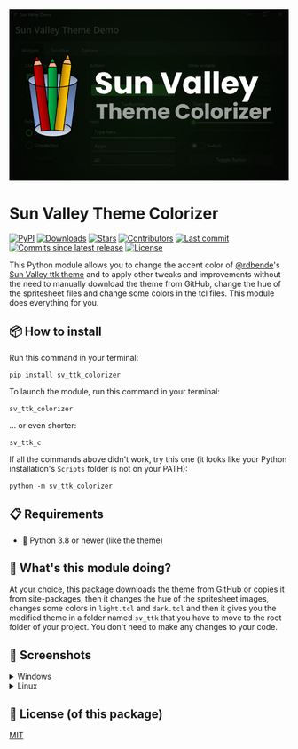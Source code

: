 <div align="center">
  <img width=700 src="https://github.com/Valer100/Sun-Valley-Theme-Colorizer/blob/main/screenshots/image_hero_dark.png?raw=true"/>
</div>

# Sun Valley Theme Colorizer

[![PyPI](https://img.shields.io/pypi/v/sv_ttk_colorizer)](https://pypi.org/project/sv_ttk_colorizer/)
[![Downloads](https://img.shields.io/pepy/dt/sv_ttk_colorizer)](https://pypi.org/project/sv_ttk_colorizer/)
[![Stars](https://img.shields.io/github/stars/Valer100/Sun-Valley-Theme-Colorizer?style=flat&color=yellow)]()
[![Contributors](https://img.shields.io/github/contributors/Valer100/Sun-Valley-Theme-Colorizer)](https://github.com/Valer100/Sun-Valley-Theme-Colorizer/graphs/contributors)
[![Last commit](https://img.shields.io/github/last-commit/Valer100/Sun-Valley-Theme-Colorizer)](https://github.com/Valer100/Sun-Valley-Theme-Colorizer/commits/main)
[![Commits since latest release](https://img.shields.io/github/commits-since/Valer100/Sun-Valley-Theme-Colorizer/latest)](https://github.com/Valer100/Sun-Valley-Theme-Colorizer/commits/main)
[![License](https://img.shields.io/github/license/Valer100/Sun-Valley-Theme-Colorizer)](https://github.com/Valer100/Sun-Valley-Theme-Colorizer/blob/main/LICENSE)

This Python module allows you to change the accent color of [@rdbende](https://github.com/rdbende)'s [Sun Valley ttk theme](https://github.com/rdbende/Sun-Valley-ttk-theme) and to apply other tweaks and improvements without the need to manually download the theme from GitHub, change the hue of the spritesheet files and change some colors in the tcl files. This module does everything for you.

## 📦 How to install
Run this command in your terminal:
```
pip install sv_ttk_colorizer
```

To launch the module, run this command in your terminal:
```
sv_ttk_colorizer
```

... or even shorter:
```
sv_ttk_c
```

If all the commands above didn't work, try this one (it looks like your Python installation's ```Scripts``` folder is not on your PATH):
```
python -m sv_ttk_colorizer
```

## 📋 Requirements
- 🐍 Python 3.8 or newer (like the theme)

## 🤔 What's this module doing?
At your choice, this package downloads the theme from GitHub or copies it from site-packages, then it changes the hue of the spritesheet images, changes some colors in ```light.tcl``` and ```dark.tcl``` and then it gives you the modified theme in a folder named ```sv_ttk``` that you have to move to the root folder of your project. You don't need to make any changes to your code.

## 📸 Screenshots
<details>
  <summary>Windows</summary>
  <br>
  <img src="https://raw.githubusercontent.com/Valer100/Sun-Valley-Theme-Colorizer/main/screenshots/screenshot_dark_win.png"/>
  <br><br>
  <img src="https://raw.githubusercontent.com/Valer100/Sun-Valley-Theme-Colorizer/main/screenshots/screenshot_light_win.png"/>
</details>
<details>
  <summary>Linux</summary>
  <br>
  <img src="https://raw.githubusercontent.com/Valer100/Sun-Valley-Theme-Colorizer/main/screenshots/screenshot_dark_linux.png"/>
  <br><br>
  <img src="https://raw.githubusercontent.com/Valer100/Sun-Valley-Theme-Colorizer/main/screenshots/screenshot_light_linux.png"/>
</details>

## 📜 License (of this package)
[MIT](https://github.com/Valer100/Sun-Valley-Theme-Colorizer/blob/main/LICENSE)
